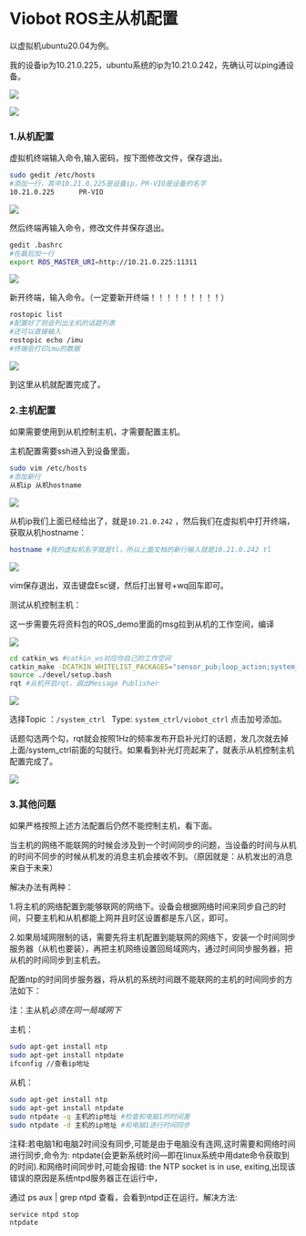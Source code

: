 # Viobot ROS主从机配置

以虚拟机ubuntu20.04为例。

我的设备ip为10.21.0.225，ubuntu系统的ip为10.21.0.242，先确认可以ping通设备。

![](image/image_iSRm0Snfwx.png)

![](image/image_FD3fl-_W6o.png)

### 1.从机配置

虚拟机终端输入命令,输入密码，按下图修改文件，保存退出。

```bash
sudo gedit /etc/hosts
#添加一行，其中10.21.0.225是设备ip，PR-VIO是设备的名字
10.21.0.225      PR-VIO

```

![](image/image_SpMYiNuqyv.png)

然后终端再输入命令，修改文件并保存退出。

```bash
gedit .bashrc
#在最后加一行
export ROS_MASTER_URI=http://10.21.0.225:11311

```

![](image/image_7yYzsxp6Gj.png)

新开终端，输入命令。（一定要新开终端！！！！！！！！！）

```bash
rostopic list
#配置好了则会列出主机的话题列表
#还可以直接输入
rostopic echo /imu
#终端会打印imu的数据
```

![](image/image_MmCXz-AbBY.png)

到这里从机就配置完成了。

### 2.主机配置

如果需要使用到从机控制主机，才需要配置主机。

主机配置需要ssh进入到设备里面，

```bash
sudo vim /etc/hosts
#添加新行
从机ip 从机hostname
```

![](image/image_XfY8s40Ekj.png)

从机ip我们上面已经给出了，就是`10.21.0.242` ，然后我们在虚拟机中打开终端，获取从机hostname：

```bash
hostname #我的虚拟机名字就是tl，所以上面文档的新行输入就是10.21.0.242 tl

```

![](image/image_rbk_N0xrab.png)

vim保存退出，双击键盘Esc键，然后打出冒号+wq回车即可。

测试从机控制主机：

这一步需要先将资料包的ROS\_demo里面的msg拉到从机的工作空间，编译

![](image/image_kxxXMdsyUC.png)

```bash
cd catkin_ws #catkin_ws对应你自己的工作空间
catkin_make -DCATKIN_WHITELIST_PACKAGES="sensor_pub;loop_action;system_ctrl"
source ./devel/setup.bash
rqt #从机开启rqt，调出Message Publisher
```

![](image/image_2AHFcQN2My.png)

选择Topic ：`/system_ctrl `      Type: `system_ctrl/viobot_ctrl` 点击加号添加。

话题勾选两个勾，rqt就会按照1Hz的频率发布开启补光灯的话题，发几次就去掉上面/system\_ctrl前面的勾就行。如果看到补光灯亮起来了，就表示从机控制主机配置完成了。

![](image/image_XJV-uS336c.png)

### 3.其他问题

如果严格按照上述方法配置后仍然不能控制主机，看下面。

当主机的网络不能联网的时候会涉及到一个时间同步的问题，当设备的时间与从机的时间不同步的时候从机发的消息主机会接收不到。（原因就是：从机发出的消息来自于未来）

解决办法有两种：

1.将主机的网络配置到能够联网的网络下。设备会根据网络时间来同步自己的时间，只要主机和从机都能上网并且时区设置都是东八区，即可。

2.如果局域网限制的话，需要先将主机配置到能联网的网络下，安装一个时间同步服务器（从机也要装），再把主机网络设置回局域网内，通过时间同步服务器，把从机的时间同步到主机去。

配置ntp的时间同步服务器，将从机的系统时间跟不能联网的主机的时间同步的方法如下：

注：主从机*必须在同一局域网下*

主机：

```bash
sudo apt-get install ntp
sudo apt-get install ntpdate
ifconfig //查看ip地址

```

从机：

```bash
sudo apt-get install ntp
sudo apt-get install ntpdate
sudo ntpdate -q 主机的ip地址 #检查和电脑1的时间差
sudo ntpdate -d 主机的ip地址 #和电脑1进行时间同步

```

注释:若电脑1和电脑2时间没有同步,可能是由于电脑没有连网,这时需要和网络时间进行同步,命令为: ntpdate(会更新系统时间—即在linux系统中用date命令获取到的时间).和网络时间同步时,可能会报错: the NTP socket is in use, exiting,出现该错误的原因是系统ntpd服务器正在运行中，

通过 ps aux | grep ntpd 查看，会看到ntpd正在运行。解决方法:

```bash
service ntpd stop
ntpdate
```
